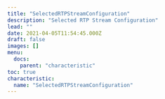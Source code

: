 ```yaml
---
title: "SelectedRTPStreamConfiguration"
description: "Selected RTP Stream Configuration"
lead: ""
date: 2021-04-05T11:54:45.000Z
draft: false
images: []
menu:
  docs:
    parent: "characteristic"
toc: true
characteristic:
  name: "SelectedRTPStreamConfiguration"
---
```

